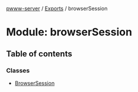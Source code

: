 [pwww-server](../README.md) / [Exports](../modules.md) / browserSession

# Module: browserSession

## Table of contents

### Classes

- [BrowserSession](../classes/browserSession.BrowserSession.md)
